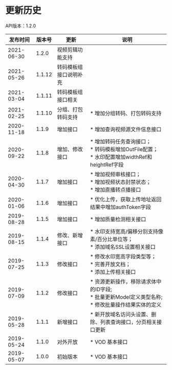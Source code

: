 # 更新历史 #
API版本：1.2.0


|发布时间|版本号|更新|说明|
|---|---|---|---|
|2021-06-30|1.2.0|视频剪辑功能支持|
|2021-05-26|1.1.12|转码模板组接口说明补充|
|2021-03-04|1.1.11|转码模板组接口相关|
|2021-02-25|1.1.10|分组、打包转码支持|* 增加分组转码、打包转码支持|
|2020-11-18|1.1.9|增加接口|* 增加查询视频源文件信息接口|
|2020-09-22|1.1.8|增加、修改接口|* 增加转码任务查询接口；<br> * 转码模板增加OutFile配置；<br> * 水印配置增加widthRef和heightRef字段|
|2020-04-30|1.1.7|增加接口|* 增加视频审核接口；<br> * 增加视频状态封禁状态；<br> * 增加直播转点播接口|
|2020-01-06|1.1.6|增加接口|* 优化上传，获取上传地址返回结果中增加authToken字段|
|2019-08-28|1.1.5|增加接口|* 增加质量检测相关接口|
|2019-08-15|1.1.4|修改、新增接口|* 水印支持宽高/偏移分别支持像素/百分比单位等；<br> * 添加域名SSL设置相关接口|
|2019-07-25|1.1.3|修改接口|* 修改水印宽高字段类型等；<br> * 完善开放文档；<br> * 添加上传相关接口|
|2019-07-09|1.1.2|修改接口|* 资源更新操作，移除请求体中的ID字段;<br> * 批量更新Model定义类型名称;<br> * 修改批量操作结果实体的定义|
|2019-05-28|1.1.1|新增接口|* 新开放域名访问头设置、删除、列表查询接口，分页相关接口更新|
|2019-05-24|1.1.0|对外开放|* VOD 基本接口|
|2019-05-07|1.0.0|初始版本|* VOD 基本接口|
